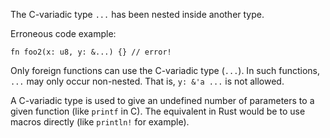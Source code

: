 The C-variadic type `...` has been nested inside another type.

Erroneous code example:

```compile_fail,E0743
fn foo2(x: u8, y: &...) {} // error!
```

Only foreign functions can use the C-variadic type (`...`). In such functions,
`...` may only occur non-nested. That is, `y: &'a ...` is not allowed.

A C-variadic type is used to give an undefined number of parameters to a given
function (like `printf` in C). The equivalent in Rust would be to use macros
directly (like `println!` for example).
